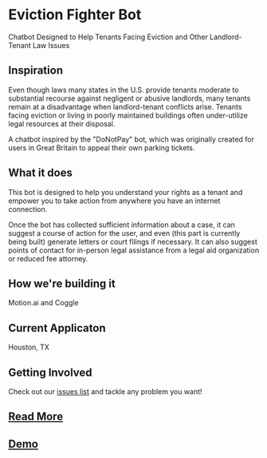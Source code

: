 # Eviction Fighter Bot
Chatbot Designed to Help Tenants Facing Eviction and Other Landlord-Tenant Law Issues

## Inspiration
Even though laws many states in the U.S. provide tenants moderate to substantial recourse against negligent or abusive landlords, many tenants remain at a disadvantage when landlord-tenant conflicts arise. Tenants facing eviction or living in poorly maintained buildings often under-utilize legal resources at their disposal.

A chatbot inspired by the "DoNotPay" bot, which was originally created for users in Great Britain to appeal their own parking tickets.

## What it does
This bot is designed to help you understand your rights as a tenant and empower you to take action from anywhere you have an internet connection.

Once the bot has collected sufficient information about a case, it can suggest a course of action for the user, and even (this part is currently being built) generate letters or court filings if necessary. It can also suggest points of contact for in-person legal assistance from a legal aid organization or reduced fee attorney.

## How we're building it
Motion.ai and Coggle

## Current Applicaton 
Houston, TX

## Getting Involved
Check out our [issues list](https://github.com/kaiservonarctic/Tenant-Assistance-Chatbot/issues) and tackle any problem you want! 

## [Read More](https://github.com/kaiservonarctic/Tenant-Assistance-Chatbot/wiki)

## [Demo](https://glitchcosmonaut.github.io/Houston-Eviction-Fighter/)
